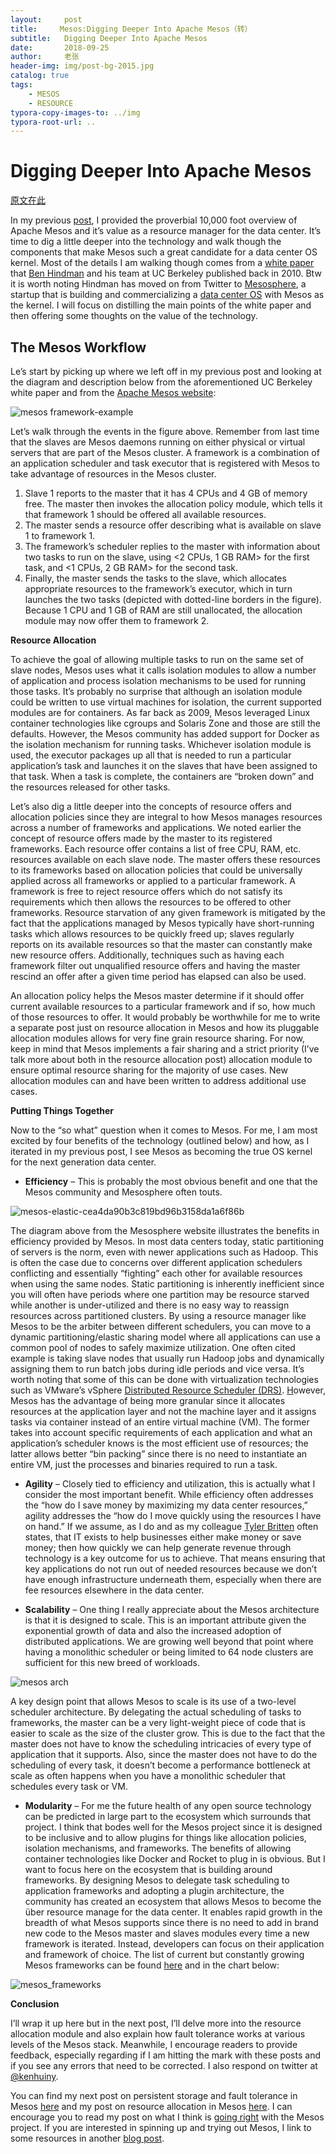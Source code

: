 ```yaml
---
layout:     post
title:     Mesos:Digging Deeper Into Apache Mesos（转）
subtitle:   Digging Deeper Into Apache Mesos
date:       2018-09-25
author:     老张
header-img: img/post-bg-2015.jpg
catalog: true
tags:
    - MESOS
    - RESOURCE
typora-copy-images-to: ../img
typora-root-url: ..
---
```


# Digging Deeper Into Apache Mesos

[原文在此](https://cloudarchitectmusings.com/2015/03/26/digging-deeper-into-apache-mesos/)



In my previous [post](https://cloudarchitectmusings.com/2015/03/23/apache-mesos-the-true-os-for-the-software-defined-data-center/), I provided the proverbial 10,000 foot overview of Apache Mesos and it’s value as a resource manager for the data center.  It’s time to dig a little deeper into the technology and walk though the components that make Mesos such a great candidate for a data center OS kernel.  Most of the details I am walking though comes from a [white paper](http://mesos.berkeley.edu/mesos_tech_report.pdf) that [Ben Hindman](https://twitter.com/benh) and his team at UC Berkeley published back in 2010.  Btw it is worth noting Hindman has moved on from Twitter to [Mesosphere](http://mesosphere.com/), a startup that is building and commercializing a [data center OS](http://mesosphere.com/product/) with Mesos as the kernel.  I will focus on distilling the main points of the white paper and then offering some thoughts on the value of the technology.

## **The Mesos Workflow**

Le’s start by picking up where we left off in my previous post and looking at the  diagram and description below from the aforementioned UC Berkeley white paper and from the [Apache Mesos website](http://mesos.apache.org/documentation/latest/mesos-architecture/):

![mesos framework-example](/img/mesos-framework-example.jpg)

Let’s walk through the events in the figure above.  Remember from last time that the slaves are Mesos daemons running on either physical or virtual servers that are part of the Mesos cluster.  A framework is a combination of an application scheduler and task executor that is registered with Mesos to take advantage of resources in the Mesos cluster.

1. Slave 1 reports to the master that it has 4 CPUs and 4 GB of memory free. The master then invokes the allocation policy module, which tells it that framework 1 should be offered all available resources.
2. The master sends a resource offer describing what is available on slave 1 to framework 1.
3. The framework’s scheduler replies to the master with information about two tasks to run on the slave, using <2 CPUs, 1 GB RAM> for the first task, and <1 CPUs, 2 GB RAM> for the second task.
4. Finally, the master sends the tasks to the slave, which allocates appropriate resources to the framework’s executor, which in turn launches the two tasks (depicted with dotted-line borders in the figure). Because 1 CPU and 1 GB of RAM are still unallocated, the allocation module may now offer them to framework 2.

**Resource Allocation**

To achieve the goal of allowing multiple tasks to run on the same set of slave nodes, Mesos uses what it calls isolation modules to allow a number of application and process isolation mechanisms to be used for running those tasks.  It’s probably no surprise that although an isolation module could be written to use virtual machines for isolation, the current supported modules are for containers.  As far back as 2009, Mesos leveraged Linux container technologies like cgroups and Solaris Zone and those are still the defaults.  However, the Mesos community has added support for Docker as the isolation mechanism for running tasks.  Whichever isolation module is used, the executor packages up all that is needed to run a particular application’s task and launches it on the slaves that have been assigned to that task.  When a task is complete, the containers are “broken down” and the resources released for other tasks.

Let’s also dig a little deeper into the concepts of resource offers and allocation policies since they are integral to how Mesos manages resources across a number of frameworks and applications.  We noted earlier the concept of resource offers made by the master to its registered frameworks.  Each resource offer contains a list of free CPU, RAM, etc. resources available on each slave node.  The master offers these resources to its frameworks based on allocation policies that could be universally applied across all frameworks or applied to a particular framework.  A framework is free to reject resource offers which do not satisfy its requirements which then allows the resources to be offered to other frameworks.  Resource starvation of any given framework is mitigated by the fact that the applications managed by Mesos typically have short-running tasks which allows resources to be quickly freed up; slaves regularly reports on its available resources so that the master can constantly make new resource offers.  Additionally, techniques such as having each framework filter out unqualified resource offers and  having the master rescind an offer after a given time period has elapsed can also be used.

An allocation policy helps the Mesos master determine if it should offer current available resources to a particular framework and if so, how much of those resources to offer.  It would probably be worthwhile for me to write a separate post just on resource allocation in Mesos and how its pluggable allocation modules allows for very fine grain resource sharing.  For now, keep in mind that Mesos implements a fair sharing and a strict priority (I’ve talk more about both in the resource allocation post) allocation module to ensure optimal resource sharing for the majority of use cases.  New allocation modules can and have been written to address additional use cases.

**Putting Things Together**

Now to the “so what” question when it comes to Mesos. For me, I am most excited by four benefits of the technology (outlined below) and how, as I iterated in my previous post, I see Mesos as becoming the true OS kernel for the next generation data center.

- **Efficiency** – This is probably the most obvious benefit and one that the Mesos community and Mesosphere often touts.

![mesos-elastic-cea4da90b3c819bd96b3158da1a6f86b](/img/mesos-elastic-cea4da90b3c819bd96b3158da1a6f86b.jpg)

The diagram above from the Mesosphere website illustrates the benefits in efficiency provided by Mesos.  In most data centers today, static partitioning of servers is the norm, even with newer applications such as Hadoop.  This is often the case due to concerns over different application schedulers conflicting and essentially “fighting” each other for available resources when using the same nodes.  Static partitioning is inherently inefficient since you will often have periods where one partition may be resource starved while another is under-utilized and there is no easy way to reassign resources across partitioned clusters.  By using a resource manager like Mesos to be the arbiter between different schedulers, you can move to a dynamic partitioning/elastic sharing model where all applications can use a common pool of nodes to safely maximize utilization.  One often cited example is taking slave nodes that usually run Hadoop jobs and dynamically assigning them to run batch jobs during idle periods and vice versa.  It’s worth noting that some of this can be done with virtualization technologies such as VMware’s vSphere [Distributed Resource Scheduler (DRS)](http://www.vmware.com/products/vsphere/features/drs-dpm).  [H](http://www.vmware.com/products/vsphere/features/drs-dpm)owever, Mesos has the advantage of being more granular since it allocates resources at the application layer and not the machine layer and it assigns tasks via container instead of an entire virtual machine (VM).  The former takes into account specific requirements of each application and what an application’s scheduler knows is the most efficient use of resources; the latter allows better “bin packing” since there is no need to instantiate an entire VM, just the processes and binaries required to run a task.

- **Agility** – Closely tied to efficiency and utilization, this is actually what I consider the most important benefit.  While efficiency often addresses the “how do I save money by maximizing my data center resources,” agility addresses the “how do I move quickly using the resources I have on hand.”  If we assume, as I do and as my colleague [Tyler Britten](https://twitter.com/vmtyler) often states, that IT exists to help businesses either make money or save money; then how quickly we can help generate revenue through technology is a key outcome for us to achieve.  That means ensuring that key applications do not run out of needed resources because we don’t have enough infrastructure underneath them, especially when there are fee resources elsewhere in the data center.

- **Scalability** – One thing I really appreciate about the Mesos architecture is that it is designed to scale.  This is an important attribute given the exponential growth of data and also the increased adoption of distributed applications.  We are growing well beyond that point where having a monolithic scheduler or being limited to 64 node clusters are sufficient for this new breed of workloads.

![mesos arch](/img/mesos-arch1.jpg)

A key design point that allows Mesos to scale is its use of a two-level scheduler architecture.  By delegating the actual scheduling of tasks to frameworks, the master can be a very light-weight piece of code that is easier to scale as the size of the cluster grow.  This is due to the fact that the master does not have to know the scheduling intricacies of every type of application that it supports.  Also, since the master does not have to do the scheduling of every task, it doesn’t become a performance bottleneck at scale as often happens when you have a monolithic scheduler that schedules every task or VM.

- **Modularity** – For me the future health of any open source technology can be predicted in large part to the ecosystem which surrounds that project.  I think that bodes well for the Mesos project since it is designed to be inclusive and to allow plugins for things like allocation policies, isolation mechanisms, and frameworks.  The benefits of allowing container technologies like Docker and Rocket to plug in is obvious.  But I want to focus here on the ecosystem that is building around frameworks.  By designing Mesos to delegate task scheduling to application frameworks and adopting a plugin architecture, the community has created an ecosystem that allows Mesos to become the über resource manage for the data center.  It enables rapid growth in the breadth of what Mesos supports since there is no need to add in brand new code to the Mesos master and slaves modules every time a new framework is iterated.  Instead, developers can focus on their application and framework of choice.  The list of current but constantly growing Mesos frameworks can be found [here](http://mesos.apache.org/documentation/latest/mesos-frameworks/) and in the chart below:

![mesos_frameworks](/img/mesos_frameworks.png)

**Conclusion**

I’ll wrap it up here but in the next post, I’ll delve more into the resource allocation module and also explain how fault tolerance works at various levels of the Mesos stack.  Meanwhile, I encourage readers to provide feedback, especially regarding if I am hitting the mark with these posts and if you see any errors that need to be corrected.  I also respond on twitter at [@kenhuiny](https://twitter.com/kenhuiny).

You can find my next post on persistent storage and fault tolerance in Mesos [here](http://wp.me/p2MZ5x-Jb) and my post on resource allocation in Mesos [here](http://wp.me/p2MZ5x-JA).  I can encourage you to read my post on what I think is [going right](http://wp.me/p2MZ5x-IK) with the Mesos project.  If you are interested in spinning up and trying out Mesos, I link to some resources in another [blog post](https://cloudarchitectmusings.com/2015/04/30/trying-out-apache-mesos/).